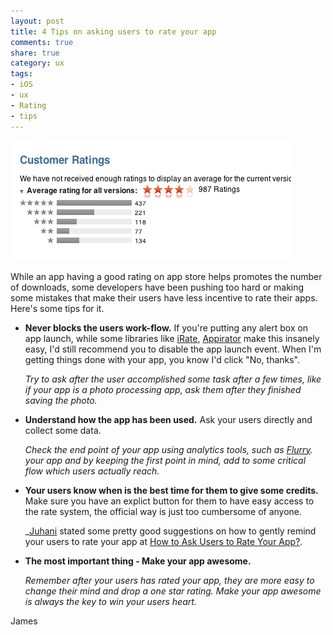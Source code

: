```yaml
---
layout: post
title: 4 Tips on asking users to rate your app
comments: true
share: true
category: ux
tags:
- iOS
- ux
- Rating
- tips
---
```


![Ratings](/images/2012-03-22-tips-on-asking-user-to-rate-your-app/rating.png)

While an app having a good rating on app store helps promotes the number of downloads, some developers have been pushing too hard or making some mistakes that make their users have less incentive to rate their apps. Here's some tips for it.


- **Never blocks the users work-flow.** If you're putting any alert box on app launch, while some libraries like [iRate][], [Appirator][] make this insanely easy, I'd still recommend you to disable the app launch event. When I'm getting things done with your app, you know I'd click "No, thanks".

    _Try to ask after the user accomplished some task after a few times, like if your app is a photo processing app, ask them after they finished saving the photo._


- **Understand how the app has been used.** Ask your users directly and collect some data.

    _Check the end point of your app using analytics tools, such as [Flurry][].  your app and by keeping the first point in mind, add to some critical flow which users actually reach._


- **Your users know when is the best time for them to give some credits.** Make sure you have an explict button for them to have easy access to the rate system, the official way is just too cumbersome of anyone.

    _[Juhani][] stated some pretty good suggestions on how to gently remind your users to rate your app at [How to Ask Users to Rate Your App?][].


- **The most important thing - Make your app awesome.**
 
    _Remember after your users has rated your app, they are more easy to change their mind and drop a one star rating. Make your app awesome is always the key to win your users heart._


James

[How to Ask Users to Rate Your App?]:http://www.androiduipatterns.com/2012/02/how-to-ask-users-to-rate-your-app.html
[iRate]:https://github.com/nicklockwood/iRate
[Appirator]:https://github.com/arashpayan/appirater
[Flurry]:http://www.flurry.com/
[Juhani]:http://twitter.com/lehtimaeki


